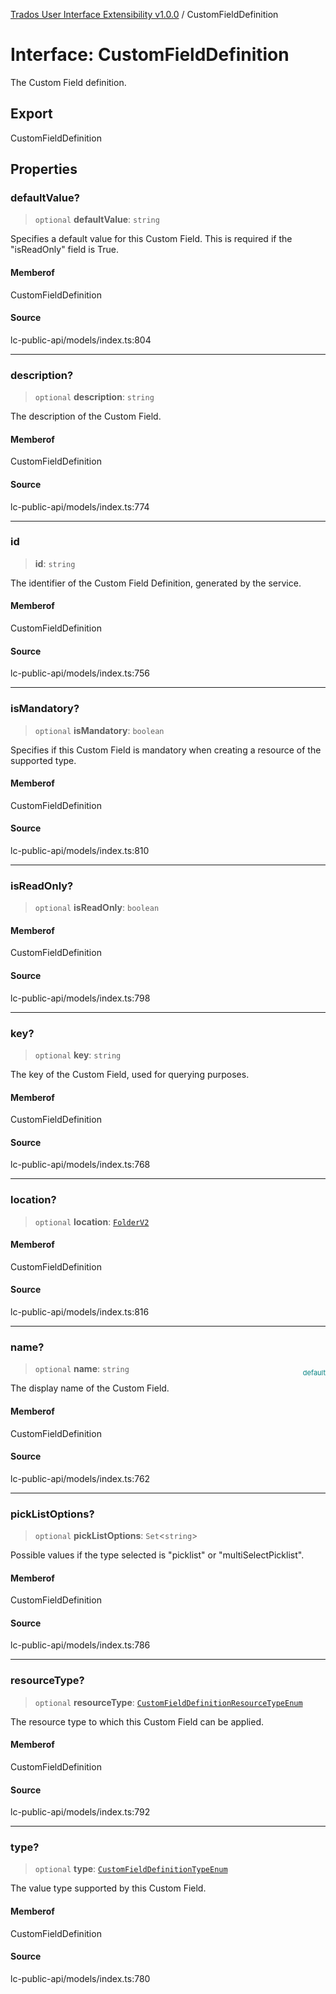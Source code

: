[Trados User Interface Extensibility v1.0.0](../wiki/globals) / CustomFieldDefinition

# Interface: CustomFieldDefinition

The Custom Field definition.

## Export

CustomFieldDefinition

## Properties

### defaultValue?

> `optional` **defaultValue**: `string`

Specifies a default value for this Custom Field. This is required if the "isReadOnly" field is True.

#### Memberof

CustomFieldDefinition

#### Source

lc-public-api/models/index.ts:804

***

### description?

> `optional` **description**: `string`

The description of the Custom Field.

#### Memberof

CustomFieldDefinition

#### Source

lc-public-api/models/index.ts:774

***

### id

> **id**: `string`

The identifier of the Custom Field Definition, generated by the service.

#### Memberof

CustomFieldDefinition

#### Source

lc-public-api/models/index.ts:756

***

### isMandatory?

> `optional` **isMandatory**: `boolean`

Specifies if this Custom Field is mandatory when creating a resource of the supported type.

#### Memberof

CustomFieldDefinition

#### Source

lc-public-api/models/index.ts:810

***

### isReadOnly?

> `optional` **isReadOnly**: `boolean`

#### Memberof

CustomFieldDefinition

#### Source

lc-public-api/models/index.ts:798

***

### key?

> `optional` **key**: `string`

The key of the Custom Field, used for querying purposes.

#### Memberof

CustomFieldDefinition

#### Source

lc-public-api/models/index.ts:768

***

### location?

> `optional` **location**: [`FolderV2`](../wiki/Interface.FolderV2)

#### Memberof

CustomFieldDefinition

#### Source

lc-public-api/models/index.ts:816

***

### name?

> `optional` **name**: `string`

<div style="display:inline; float:right; color:#008080; margin-top:-23px; font-size:11px">default</div><div style="display: inline;">The display name of the Custom Field.</div>

#### Memberof

CustomFieldDefinition

#### Source

lc-public-api/models/index.ts:762

***

### pickListOptions?

> `optional` **pickListOptions**: `Set`\<`string`\>

Possible values if the type selected is "picklist" or "multiSelectPicklist".

#### Memberof

CustomFieldDefinition

#### Source

lc-public-api/models/index.ts:786

***

### resourceType?

> `optional` **resourceType**: [`CustomFieldDefinitionResourceTypeEnum`](../wiki/Type.CustomFieldDefinitionResourceTypeEnum)

The resource type to which this Custom Field can be applied.

#### Memberof

CustomFieldDefinition

#### Source

lc-public-api/models/index.ts:792

***

### type?

> `optional` **type**: [`CustomFieldDefinitionTypeEnum`](../wiki/Type.CustomFieldDefinitionTypeEnum)

The value type supported by this Custom Field.

#### Memberof

CustomFieldDefinition

#### Source

lc-public-api/models/index.ts:780
